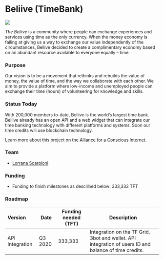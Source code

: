 # Beliive (TimeBank)

![](beliive.png)

*The Beliive* is a community where people can exchange experiences and services using time as the only currency. When the money economy is failing at giving us a way to exchange our value independently of the circumstances, Beliive decided to create a complimentary economy based on an abundant resource available to everyone equally – time.

### Purpose

Our vision is to be a movement that rethinks and rebuilds the value of money, the value of time, and the way we collaborate with each other. We aim to provide a platform where low-income and unemployed people can exchange their time (hours) of volunteering for knowledge and skills.

### Status Today

With 200,000 members to-date, Beliive is the world’s largest time bank. Beliive already has an open API and a web widget that can integrate our time banking technology with different platforms and systems. Soon our time credits will use blockchain technology.

Learn more about this project on [the Alliance for a Conscious Internet](https://www.consciousinternet.org/index.html#/projects/beliive).

### Team

- [Lorrana Scarpioni](https://www.consciousinternet.org/#/people/lorrana_scarpioni)

### Funding

- Funding to finish milestones as described below: 333,333 TFT

### Roadmap

| Version         | Date   | Funding needed (TFT) | Description |
|:-------------|--------|-------------|-----------------|
| API Integration | Q3 2020 | 333,333 | Integration on the TF Grid, 3bot and wallet. API integration of users ID and balance of time credits. |